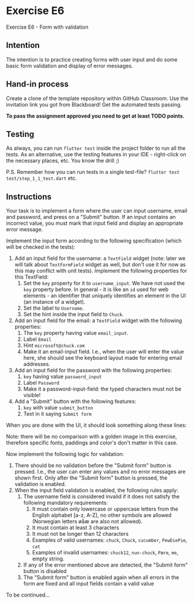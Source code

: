 # Exercise E6

Exercise E6 - Form with validation

## Intention

The intention is to practice creating forms with user input and do some basic form validation and
display of error messages.

## Hand-in process

Create a clone of the template repository within GitHub Classroom. Use the invitation link you got
from Blackboard! Get the automated tests passing.

**To pass the assignment approved you need to get at least TODO points.**

## Testing

As always, you can run `flutter test` inside the project folder to run all the tests. As an
alternative, use the testing features in your IDE - right-click on the necessary places, etc. You
know the drill ;)

P.S. Remember how you can run tests in a single test-file? `flutter test test/step_1_1_test.dart`
etc.

## Instructions

Your task is to implement a form where the user can input username, email and password, and press on
a "Submit" button. If an input contains an incorrect value, you must mark that input field and
display an appropriate error message.

Implement the input form according to the following specification (which will be checked in the
tests):

1. Add an input field for the username: a `TextField` widget (note: later we will talk
   about `TextFormField` widget as well, but don't use it for now as this may conflict with unit
   tests). Implement the following properties for this TextField:
    1. Set the `key` property for it to `username_input`. We have not used the `key` property
       before. In general - it is like an `id` used for web elements - an identifier that uniquely
       identifies an element in the UI (an instance of a widget).
    2. Set the label to `Username`.
    3. Set the hint inside the input field to `Chuck`.
2. Add an input field for the email: a `TextField` widget with the following properties:
    1. The `key` property having value `email_input`.
    2. Label `Email`
    3. Hint `microsoft@chuck.com`
    4. Make it an email-input field. I.e., when the user will enter the value here, she should see
       the keyboard layout made for entering email addresses.
3. Add an input field for the password with the following properties:
    1. `key` having value `password_input`
    2. Label `Password`
    3. Make it a password-input-field: the typed characters must not be visible!
4. Add a "Submit" button with the following features:
    1. `key` with value `submit_button`
    2. Text in it saying `Submit form`

When you are done with the UI, it should look something along these lines:

[//]: # (TODO - image)

Note: there will be no comparison with a golden image in this exercise, therefore specific fonts,
paddings and color's don't matter in this case.

Now implement the following logic for validation:

1. There should be no validation before the "Submit form" button is pressed. I.e., the user can
   enter any values and no error messages are shown first. Only after the "Submit form" button is
   pressed, the validation is enabled.
2. When the input field validation is enabled, the following rules apply:
    1. The username field is considered invalid if it does not satisfy the following mandatory
       requirements:
        1. It must contain only lowercase or uppercase letters from the English alphabet [a-z, A-Z],
           no other symbols are allowed (Norwegian letters øåæ are also not allowed).
        2. It must contain at least 3 characters
        3. It must not be longer than 12 characters
        4. Examples of valid usernames: `chuck`, `Chuck`, `cucumber`, `PewDiePie`, `cat`
        5. Examples of invalid usernames: `chuck12`, `nun-chuck`, `Pære`, `me`, empty string.
    2. If any of the error mentioned above are detected, the "Submit form" button is disabled
    3. The "Submit form" button is enabled again when all errors in the form are fixed and all input
       fields contain a valid value

To be continued...